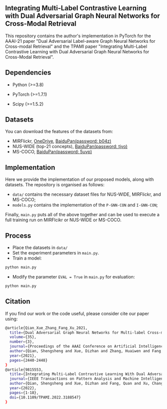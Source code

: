 ## Integrating Multi-Label Contrastive Learning with Dual Adversarial Graph Neural Networks for Cross-Modal Retrieval

This repository contains the author's implementation in PyTorch for the AAAI-21 paper "Dual Adversarial Label-aware Graph Neural Networks for Cross-modal Retrieval" and the TPAMI paper "Integrating Multi-Label Contrastive Learning with Dual Adversarial Graph Neural Networks for Cross-Modal Retrieval".


## Dependencies

- Python (>=3.8)

- PyTorch (>=1.7.1)

- Scipy (>=1.5.2)

## Datasets
You can download the features of the datasets from:
 - MIRFlickr, [OneDrive](https://pkueducn-my.sharepoint.com/:f:/g/personal/zszhong_pku_edu_cn/EpLD8yNN2lhIpBgQ7Kl8LKABzM68icvJJahchO7pYNPV1g?e=IYoeqn), [BaiduPan(password: b04z)](https://pan.baidu.com/s/1g1c7Ne7y1BDys6pMh2yhYw)
 - NUS-WIDE (top-21 concepts), [BaiduPan(password: tjvo)](https://pan.baidu.com/s/1JEokBLtpQkx8JA1uAhBzxg)
 - MS-COCO, [BaiduPan(password: 5uvp)](https://pan.baidu.com/s/1uoV4K1mBwX7N1TVmNEiPgA)
 
## Implementation

Here we provide the implementation of our proposed models, along with datasets. The repository is organised as follows:

 - `data/` contains the necessary dataset files for NUS-WIDE, MIRFlickr, and MS-COCO;
 - `models.py` contains the implementation of the `P-GNN-CON` and `I-GNN-CON`;
 
 Finally, `main.py` puts all of the above together and can be used to execute a full training run on MIRFlcikr or NUS-WIDE or MS-COCO.

## Process
 - Place the datasets in `data/`
 - Set the experiment parameters in `main.py`.
 - Train a model:
 ```bash
 python main.py
```
 - Modify the parameter `EVAL = True` in `main.py` for evaluation:
  ```bash
 python main.py
```

## Citation
If you find our work or the code useful, please consider cite our paper using:
```bash
@article{Qian_Xue_Zhang_Fang_Xu_2021, 
  title={Dual Adversarial Graph Neural Networks for Multi-label Cross-modal Retrieval}, 
  volume={35}, 
  number={3}, 
  journal={Proceedings of the AAAI Conference on Artificial Intelligence}, 
  author={Qian, Shengsheng and Xue, Dizhan and Zhang, Huaiwen and Fang, Quan and Xu, Changsheng}, 
  year={2021}, 
  pages={2440-2448} 
}
@article{9815553, 
  title={Integrating Multi-Label Contrastive Learning With Dual Adversarial Graph Neural Networks for Cross-Modal Retrieval}, 
  journal={IEEE Transactions on Pattern Analysis and Machine Intelligence}, 
  author={Qian, Shengsheng and Xue, Dizhan and Fang, Quan and Xu, Changsheng}, 
  year={2022},  
  pages={1-18},  
  doi={10.1109/TPAMI.2022.3188547}
}
```